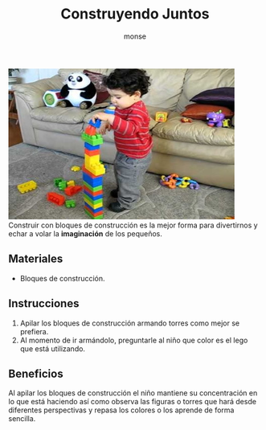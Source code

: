 ﻿---
layout: post
title:  "Construyendo Juntos"
tags: [espacial]
categories: [infantes, actividad]
author: monse
image: /assets/posts/2020-06-05-construyendo-juntos.jpg
---
![Actividad de bloques de construcción](/assets/posts/2020-06-05-construyendo-juntos.jpg)<br/>
Construir con bloques de construcción es la mejor forma para divertirnos y echar a volar la **imaginación** de los pequeños. 

## Materiales 
- Bloques de construcción.
 
## Instrucciones 
1. Apilar los bloques de construcción armando torres como mejor se prefiera.
2. Al momento de ir armándolo, preguntarle al niño que color es el lego que está utilizando. 

## Beneficios 
Al apilar los bloques de construcción el niño mantiene su concentración en lo que está haciendo así como observa las figuras o torres que hará desde diferentes perspectivas y repasa los colores o los aprende de forma sencilla.